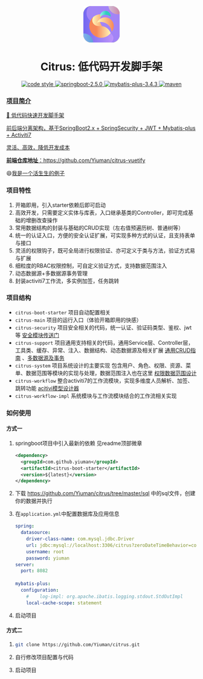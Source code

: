 
<p align="center">
  <a href="https://github.com/Yiuman/citrus">
   <img alt="citrus-logo" src="./logo.png" />
  </a>
</p>

<h1 align="center">Citrus: 低代码开发脚手架</h1>

<p  align="center">
 <a href="https://github.com/Yiuman/citrus/blob/master/LICENSE">
    <img alt="code style" src="https://img.shields.io/badge/license-Apache%20License%202.0-blue.svg">
  </a>
  <a href="http://spring.io/projects/spring-boot">
    <img alt="springboot-2.5.0" src="https://img.shields.io/badge/spring--boot-2.5.0.svg">
  </a>
  <a href="http://mp.baomidou.com">
    <img alt="mybatis-plus-3.4.3" src="https://img.shields.io/badge/mybatis--plus-3.4.3-blue.svg">
  </a>
   <a href="https://search.maven.org/#search%7Cga%7C1%7Cg%3A%22com.github.yiuman%22%20AND%20a%3A%22citrus%22">
    <img alt="maven" src="https://img.shields.io/maven-central/v/com.github.yiuman/citrus?style=flat">
</p>


### 项目简介

:rainbow:  低代码快速开发脚手架

前后端分离架构，基于SpringBoot2.x + SpringSecurity + JWT + Mybatis-plus + Activiti7 

灵活、高效，降低开发成本



**前端仓库地址**：https://github.com/Yiuman/citrus-vuetify

:smile:[我是一个活生生的例子](http://42.192.95.146/#/login)



### 项目特性

1. 开箱即用，引入starter依赖后即可启动
2. 高效开发，只需要定义实体与库表，入口继承基类的Controller，即可完成基础的增删改查操作
3. 常用数据结构的封装与基础的CRUD实现（左右值预遍历树、普通树等）
4. 统一的认证入口，方便的安全认证扩展，可实现多种方式的认证，且支持表单与接口
5. 灵活的权限钩子，既可全局进行权限验证、亦可定义于类与方法，验证方式易与扩展
6. 细粒度的RBAC权限控制，可自定义验证方式，支持数据范围注入
7. 动态数据源+多数据源事务管理
8. 封装activiti7工作流，多实例加签，任务跳转



### 项目结构

- `citrus-boot-starter` 项目自动配置相关
- `citrus-main` 项目的运行入口（体验开箱即用的快感）
- `citrus-security` 项目安全相关的代码，统一认证、验证码类型、鉴权、jwt等  [安全模块传送门](https://github.com/Yiuman/citrus/tree/master/doc/安全模块设计.md)
- `citrus-support` 项目通用支持相关的代码，通用Service层、Controller层，工具类、缓存、异常、注入、数据结构、动态数据源及相关扩展 [通用CRUD指南](https://github.com/Yiuman/citrus/tree/master/doc/通用CRUD指南.md) 、[多数据源及事务](https://github.com/Yiuman/citrus/tree/master/doc/多数据源及事务.md)
- `citrus-system` 项目系统设计的主要实现  包含用户、角色、权限、资源、菜单、数据范围等模块的实现与处理，数据范围注入也在这里 [权限数据范围设计](https://github.com/Yiuman/citrus/tree/master/doc/权限设计.md)
- `citrus-workflow` 整合activiti7的工作流模块，实现多维度人员解析、加签、跳转功能  [acitivi模型设计器](http://42.192.95.146:18080/)
- `citrus-workflow-impl` 系统模块与工作流模块结合的工作流相关实现



### 如何使用

#### 方式一

 1. springboot项目中引入最新的依赖 见readme顶部微章

    ```xml
    <dependency>
      <groupId>com.github.yiuman</groupId>
      <artifactId>citrus-boot-starter</artifactId>
      <version>${latest}</version>
    </dependency>
    ```

2. 下载 https://github.com/Yiuman/citrus/tree/master/sql  中的sql文件，创建你的数据并执行

3. 在`application.yml`中配置数据库及应用信息

    ```yml
    spring:
      datasource:
        driver-class-name: com.mysql.jdbc.Driver
        url: jdbc:mysql://localhost:3306/citrus?zeroDateTimeBehavior=convertToNull&characterEncoding=UTF-8
        username: root
        password: yiuman
    server:
      port: 8082
    
    mybatis-plus:
      configuration:
        #    log-impl: org.apache.ibatis.logging.stdout.StdOutImpl
        local-cache-scope: statement
    ```

4. 启动项目

#### 方式二

1. ```sh
   git clone https://github.com/Yiuman/citrus.git
   ```

2. 自行修改项目配置与代码

3. 启动项目













